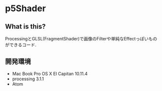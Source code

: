 # **p5Shader**


## What is this?
ProcessingとGLSL(FragmentShader)で画像のFilterや単純なEffectっぽいものができるコード.

## 開発環境
 - Mac Book Pro OS X El Capitan 10.11.4
 - processing 3.1.1
 - Atom
